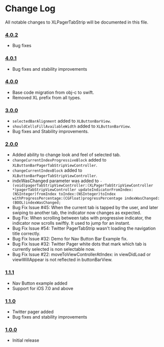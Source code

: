 # Change Log
All notable changes to XLPagerTabStrip will be documented in this file.

### [4.0.2](https://github.com/xmartlabs/XLPagerTabStrip/releases/tag/4.0.2)

* Bug fixes

### [4.0.1](https://github.com/xmartlabs/XLPagerTabStrip/releases/tag/4.0.1)

* Bug fixes and stability improvements

### [4.0.0](https://github.com/xmartlabs/XLPagerTabStrip/releases/tag/4.0.0)
<!-- Released on 2016-01-20. -->

* Base code migration from obj-c to swift.
* Removed XL prefix from all types.

### [3.0.0](https://github.com/xmartlabs/XLPagerTabStrip/releases/tag/3.0.0)

* `selectedBarAlignment` added to `XLButtonBarView`.
* `shouldCellsFillAvailableWidth` added to `XLButtonBarView`.
* Bug fixes and Stability improvements.

### [2.0.0](https://github.com/xmartlabs/XLPagerTabStrip/releases/tag/v2.0.0)

* Added ability to change look and feel of selected tab.
* `changeCurrentIndexProgressiveBlock` added to `XLButtonBarPagerTabStripViewController`.
* `changeCurrentIndexBlock` added to `XLButtonBarPagerTabStripViewController`.
* indxWasChanged parameter was added to `-(void)pagerTabStripViewController:(XLPagerTabStripViewController *)pagerTabStripViewController updateIndicatorFromIndex:(NSInteger)fromIndex toIndex:(NSInteger)toIndex withProgressPercentage:(CGFloat)progressPercentage indexWasChanged:(BOOL)indexWasChanged;`
* Bug Fix Issue #45: When the current tab is tapped by the user, and later swiping to another tab, the indicator now changes as expected.
* Bug Fix: When scrolling between tabs with progressive indicator, the indicator now scrolls swiftly. It used to jump for an instant.
* Bug Fix Issue #54: Twitter PagerTabStrip wasn't loading the navigation title correctly.
* Bug Fix Issue #32: Demo for Nav Button Bar Example fix.
* Bug Fix Issue #32: Twitter Pager white dots that mark which tab is currently selected is non selectable now.
* Bug Fix Issue #22: moveToViewControllerAtIndex: in viewDidLoad or viewWillAppear is not reflected in buttonBarView.

### [1.1.1](https://github.com/xmartlabs/XLPagerTabStrip/releases/tag/v1.1.1)

* Nav Button example added
* Support for iOS 7.0 and above

### [1.1.0](https://github.com/xmartlabs/XLPagerTabStrip/releases/tag/v1.1.0)

* Twitter pager added
* Bug fixes and stability improvements

### [1.0.0](https://github.com/xmartlabs/XLPagerTabStrip/releases/tag/v1.0.0)

* Initial release
